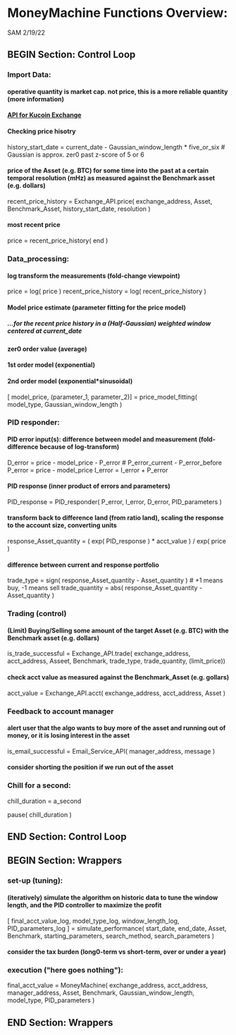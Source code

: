 # MoneyMachine Functions Overview:
SAM 2/19/22

## BEGIN Section: Control Loop
### Import Data:
#### operative quantity is market cap. not price, this is a more reliable quantity (more information)

#### [API for Kucoin Exchange](https://algotrading101.com/learn/kucoin-api-guide/)

#### Checking price hisotry
  history_start_date = current_date - Gaussian_window_length * five_or_six # Gaussian is approx. zer0 past z-score of 5 or 6

#### price of the Asset (e.g. BTC) for some time into the past at a certain temporal resolution (mHz) as measured against the Benchmark asset (e.g. dollars)
  recent_price_history = Exchange_API.price( exchange_address, Asset, Benchmark_Asset, history_start_date, resolution )

#### most recent price
  price = recent_price_history( end )

### Data_processing:
#### log transform the measurements (fold-change viewpoint)
  price                = log( price )
  recent_price_history = log( recent_price_history )

#### Model price estimate (parameter fitting for the price model)
##### ...for the recent price history in a (Half-Gaussian) weighted window centered at current_date
#### zer0 order value (average)
####  1st order model (exponential)
####  2nd order model (exponential*sinusoidal)
  [ model_price, (parameter_1, parameter_2)] = price_model_fitting( model_type, Gaussian_window_length ) 

### PID responder:
#### PID error input(s): difference between model and measurement (fold-difference because of log-transform)
  D_error = price - model_price - P_error # P_error_current - P_error_before 
  P_error = price - model_price
  I_error =      I_error        + P_error

#### PID response (inner product of errors and parameters)
  PID_response = PID_responder( P_error, I_error, D_error, PID_parameters )

#### transform back to difference land (from ratio land), scaling the response to the account size, converting units
  response_Asset_quantity = ( exp( PID_response ) * acct_value ) / exp( price )

#### difference between current and response portfolio
  trade_type     = sign( response_Asset_quantity - Asset_quantity ) # +1 means buy, -1 means sell
  trade_quantity =  abs( response_Asset_quantity - Asset_quantity )

### Trading (control)
#### (Limit) Buying/Selling some amount of the target Asset (e.g. BTC) with the Benchmark asset (e.g. dollars)
  is_trade_successful  = Exchange_API.trade( exchange_address, acct_address, Asseet, Benchmark, trade_type, trade_quantity, (limit_price))

#### check acct value as measured against the Benchmark_Asset (e.g. gollars)
  acct_value           = Exchange_API.acct(  exchange_address, acct_address, Asset )

### Feedback to account manager
#### alert user that the algo wants to buy more of the asset and running out of money, or it is losing interest in the asset
  is_email_successful = Email_Service_API( manager_address, message )

#### consider shorting the position if we run out of the asset

### Chill for a second:
  chill_duration = a_second

  pause( chill_duration )

## END Section: Control Loop

## BEGIN Section: Wrappers

### set-up (tuning):
#### (iteratively) simulate the algorithm on historic data to tune the window length, and the PID controller to maximize the profit
[ final_acct_value_log, model_type_log, window_length_log, PID_parameters_log ] = simulate_performance( start_date, end_date, Asset, Benchmark, starting_parameters, search_method, search_parameters )

#### consider the tax burden (long0-term vs short-term, over or under a year)

### execution ("here goes nothing"):
final_acct_value = MoneyMachine( exchange_address, acct_address, manager_address, Asset, Benchmark, Gaussian_window_length, model_type, PID_parameters )

## END Section: Wrappers
